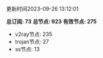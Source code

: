 更新时间2023-09-26 13:12:01

**总订阅: 73**
**总节点: 923**
**有效节点: 275**
- v2ray节点: 235
- trojan节点: 27
- ss节点: 13
